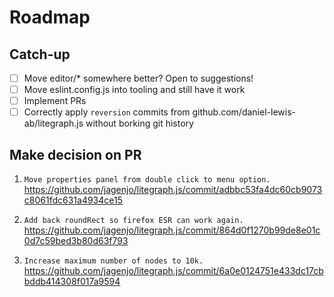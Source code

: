 
# Roadmap

## Catch-up

- [ ] Move editor/* somewhere better?  Open to suggestions!
- [ ] Move eslint.config.js into tooling and still have it work
- [ ] Implement PRs
- [ ] Correctly apply `reversion` commits from github.com/daniel-lewis-ab/litegraph.js without borking git history

## Make decision on PR

1. `Move properties panel from double click to menu option.` https://github.com/jagenjo/litegraph.js/commit/adbbc53fa4dc60cb9073c8061fdc631a4934ce15

2. `Add back roundRect so firefox ESR can work again.` https://github.com/jagenjo/litegraph.js/commit/864d0f1270b99de8e01c0d7c59bed3b80d63f793

3. `Increase maximum number of nodes to 10k.`
https://github.com/jagenjo/litegraph.js/commit/6a0e0124751e433dc17cbbddb414308f017a9594



